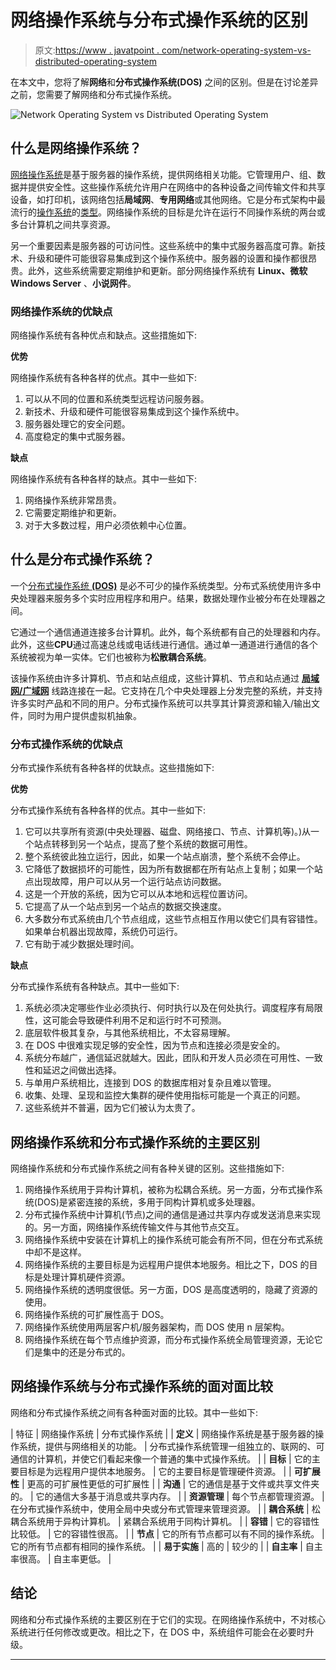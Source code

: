# 网络操作系统与分布式操作系统的区别

> 原文:[https://www . javatpoint . com/network-operating-system-vs-distributed-operating-system](https://www.javatpoint.com/network-operating-system-vs-distributed-operating-system)

在本文中，您将了解**网络**和**分布式操作系统(DOS)** 之间的区别。但是在讨论差异之前，您需要了解网络和分布式操作系统。

![Network Operating System vs Distributed Operating System](../Images/a1cd9e4ebf0c7256f832ec4d5b26b33e.png)

## 什么是网络操作系统？

[网络操作系统](https://www.javatpoint.com/network-operating-system)是基于服务器的操作系统，提供网络相关功能。它管理用户、组、数据并提供安全性。这些操作系统允许用户在网络中的各种设备之间传输文件和共享设备，如打印机，该网络包括**局域网**、**专用网络**或其他网络。它是分布式架构中最流行的[操作系统](https://www.javatpoint.com/os-tutorial)的[类型](https://www.javatpoint.com/types-of-os)。网络操作系统的目标是允许在运行不同操作系统的两台或多台计算机之间共享资源。

另一个重要因素是服务器的可访问性。这些系统中的集中式服务器高度可靠。新技术、升级和硬件可能很容易集成到这个操作系统中。服务器的设置和操作都很昂贵。此外，这些系统需要定期维护和更新。部分网络操作系统有 **Linux、微软 Windows Server** 、**小说网件**。

### 网络操作系统的优缺点

网络操作系统有各种优点和缺点。这些措施如下:

**优势**

网络操作系统有各种各样的优点。其中一些如下:

1.  可以从不同的位置和系统类型远程访问服务器。
2.  新技术、升级和硬件可能很容易集成到这个操作系统中。
3.  服务器处理它的安全问题。
4.  高度稳定的集中式服务器。

**缺点**

网络操作系统有各种各样的缺点。其中一些如下:

1.  网络操作系统非常昂贵。
2.  它需要定期维护和更新。
3.  对于大多数过程，用户必须依赖中心位置。

## 什么是分布式操作系统？

一个[分布式操作系统 **(DOS)**](https://www.javatpoint.com/distributed-operating-system) 是必不可少的操作系统类型。分布式系统使用许多中央处理器来服务多个实时应用程序和用户。结果，数据处理作业被分布在处理器之间。

它通过一个通信通道连接多台计算机。此外，每个系统都有自己的处理器和内存。此外，这些**CPU**通过高速总线或电话线进行通信。通过单一通道进行通信的各个系统被视为单一实体。它们也被称为**松散耦合系统**。

该操作系统由许多计算机、节点和站点组成，这些计算机、节点和站点通过 [**局域网/广域网**](https://www.javatpoint.com/lan-vs-wan) 线路连接在一起。它支持在几个中央处理器上分发完整的系统，并支持许多实时产品和不同的用户。分布式操作系统可以共享其计算资源和输入/输出文件，同时为用户提供虚拟机抽象。

### 分布式操作系统的优缺点

分布式操作系统有各种各样的优缺点。这些措施如下:

**优势**

分布式操作系统有各种各样的优点。其中一些如下:

1.  它可以共享所有资源(中央处理器、磁盘、网络接口、节点、计算机等)。)从一个站点转移到另一个站点，提高了整个系统的数据可用性。
2.  整个系统彼此独立运行，因此，如果一个站点崩溃，整个系统不会停止。
3.  它降低了数据损坏的可能性，因为所有数据都在所有站点上复制；如果一个站点出现故障，用户可以从另一个运行站点访问数据。
4.  这是一个开放的系统，因为它可以从本地和远程位置访问。
5.  它提高了从一个站点到另一个站点的数据交换速度。
6.  大多数分布式系统由几个节点组成，这些节点相互作用以使它们具有容错性。如果单台机器出现故障，系统仍可运行。
7.  它有助于减少数据处理时间。

**缺点**

分布式操作系统有各种缺点。其中一些如下:

1.  系统必须决定哪些作业必须执行、何时执行以及在何处执行。调度程序有局限性，这可能会导致硬件利用不足和运行时不可预测。
2.  底层软件极其复杂，与其他系统相比，不太容易理解。
3.  在 DOS 中很难实现足够的安全性，因为节点和连接必须是安全的。
4.  系统分布越广，通信延迟就越大。因此，团队和开发人员必须在可用性、一致性和延迟之间做出选择。
5.  与单用户系统相比，连接到 DOS 的数据库相对复杂且难以管理。
6.  收集、处理、呈现和监控大集群的硬件使用指标可能是一个真正的问题。
7.  这些系统并不普遍，因为它们被认为太贵了。

## 网络操作系统和分布式操作系统的主要区别

网络操作系统和分布式操作系统之间有各种关键的区别。这些措施如下:

1.  网络操作系统用于异构计算机，被称为松耦合系统。另一方面，分布式操作系统(DOS)是紧密连接的系统，多用于同构计算机或多处理器。
2.  分布式操作系统中计算机(节点)之间的通信是通过共享内存或发送消息来实现的。另一方面，网络操作系统传输文件与其他节点交互。
3.  网络操作系统中安装在计算机上的操作系统可能会有所不同，但在分布式系统中却不是这样。
4.  网络操作系统的主要目标是为远程用户提供本地服务。相比之下，DOS 的目标是处理计算机硬件资源。
5.  网络操作系统的透明度很低。另一方面，DOS 是高度透明的，隐藏了资源的使用。
6.  网络操作系统的可扩展性高于 DOS。
7.  网络操作系统使用两层客户机/服务器架构，而 DOS 使用 n 层架构。
8.  网络操作系统在每个节点维护资源，而分布式操作系统全局管理资源，无论它们是集中的还是分布式的。

## 网络操作系统与分布式操作系统的面对面比较

网络和分布式操作系统之间有各种面对面的比较。其中一些如下:

| 特征 | 网络操作系统 | 分布式操作系统 |
| **定义** | 网络操作系统是基于服务器的操作系统，提供与网络相关的功能。 | 分布式操作系统管理一组独立的、联网的、可通信的计算机，并使它们看起来像一个普通的集中式操作系统。 |
| **目标** | 它的主要目标是为远程用户提供本地服务。 | 它的主要目标是管理硬件资源。 |
| **可扩展性** | 更高的可扩展性更低的可扩展性 |
| **沟通** | 它的通信是基于文件或共享文件夹的。 | 它的通信大多基于消息或共享内存。 |
| **资源管理** | 每个节点都管理资源。 | 在分布式操作系统中，使用全局中央或分布式管理来管理资源。 |
| **耦合系统** | 松耦合系统用于异构计算机。 | 紧耦合系统用于同构计算机。 |
| **容错** | 它的容错性比较低。 | 它的容错性很高。 |
| **节点** | 它的所有节点都可以有不同的操作系统。 | 它的所有节点都有相同的操作系统。 |
| **易于实施** | 高的 | 较少的 |
| **自主率** | 自主率很高。 | 自主率更低。 |

## 结论

网络和分布式操作系统的主要区别在于它们的实现。在网络操作系统中，不对核心系统进行任何修改或更改。相比之下，在 DOS 中，系统组件可能会在必要时升级。

* * *